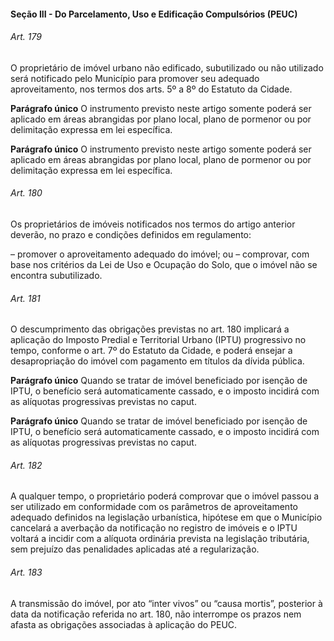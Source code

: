 
#### Seção III -  Do Parcelamento, Uso e Edificação Compulsórios (PEUC)

###### Art. 179
O proprietário de imóvel urbano não edificado, subutilizado ou não utilizado será notificado pelo Município para promover seu adequado aproveitamento, nos termos dos arts. 5º a 8º do Estatuto da Cidade.

**Parágrafo único** O instrumento previsto neste artigo somente poderá ser aplicado em áreas abrangidas por plano local, plano de pormenor ou por delimitação expressa em lei específica.

**Parágrafo único** O instrumento previsto neste artigo somente poderá ser aplicado em áreas abrangidas por plano local, plano de pormenor ou por delimitação expressa em lei específica.

###### Art. 180
Os proprietários de imóveis notificados nos termos do artigo anterior deverão, no prazo e condições definidos em regulamento:

– promover o aproveitamento adequado do imóvel; ou
– comprovar, com base nos critérios da Lei de Uso e Ocupação do Solo, que o imóvel não se encontra subutilizado.

###### Art. 181
O descumprimento das obrigações previstas no art. 180 implicará a aplicação do Imposto Predial e Territorial Urbano (IPTU) progressivo no tempo, conforme o art. 7º do Estatuto da Cidade, e poderá ensejar a desapropriação do imóvel com pagamento em títulos da dívida pública.

**Parágrafo único** Quando se tratar de imóvel beneficiado por isenção de IPTU, o benefício será automaticamente cassado, e o imposto incidirá com as alíquotas progressivas previstas no caput.

**Parágrafo único** Quando se tratar de imóvel beneficiado por isenção de IPTU, o benefício será automaticamente cassado, e o imposto incidirá com as alíquotas progressivas previstas no caput.

###### Art. 182
A qualquer tempo, o proprietário poderá comprovar que o imóvel passou a ser utilizado em conformidade com os parâmetros de aproveitamento adequado definidos na legislação urbanística, hipótese em que o Município cancelará a averbação da notificação no registro de imóveis e o IPTU voltará a incidir com a alíquota ordinária prevista na legislação tributária, sem prejuízo das penalidades aplicadas até a regularização.

###### Art. 183
A transmissão do imóvel, por ato “inter vivos” ou “causa mortis”, posterior à data da notificação referida no art. 180, não interrompe os prazos nem afasta as obrigações associadas à aplicação do PEUC.
